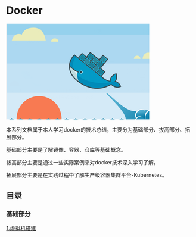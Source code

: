 # Docker
![](https://github.com/fengchuang0620/Docker/blob/master/docker/docker_picture/Docker.png)

本系列文档属于本人学习docker的技术总结，主要分为基础部分、拔高部分、拓展部分。

基础部分主要是了解镜像、容器、仓库等基础概念。

拔高部分主要是通过一些实际案例来对docker技术深入学习了解。

拓展部分主要是在实践过程中了解生产级容器集群平台-Kubernetes。


## 目录

### 基础部分

[1.虚拟机搭建](./docker/1.虚拟机搭建.md)

